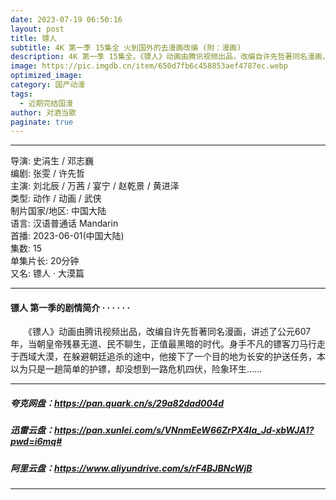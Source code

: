 ```yaml
---
date: 2023-07-19 06:50:16
layout: post
title: 镖人
subtitle: 4K 第一季 15集全 火到国外的去漫画改编 (附：漫画)
description: 4K 第一季 15集全。《镖人》动画由腾讯视频出品，改编自许先哲著同名漫画，讲述了公元607年，当朝皇帝残暴无道、民不聊生，正值最黑暗的时代。身手不凡的镖客刀马行走于西域大漠...
image: https://pic.imgdb.cn/item/650d7fb6c458853aef4787ec.webp
optimized_image: 
category: 国产动漫
tags:
  - 近期完结国漫
author: 对酒当歌
paginate: true
---
```


---

导演: 史涓生 / 邓志巍  
编剧: 张雯 / 许先哲  
主演: 刘北辰 / 万茜 / 宴宁 / 赵乾景 / 黄进泽  
类型: 动作 / 动画 / 武侠  
制片国家/地区: 中国大陆  
语言: 汉语普通话 Mandarin  
首播: 2023-06-01(中国大陆)  
集数: 15  
单集片长: 20分钟  
又名: 镖人 · 大漠篇  

---

#### 镖人 第一季的剧情简介 · · · · · ·

　　《镖人》动画由腾讯视频出品，改编自许先哲著同名漫画，讲述了公元607年，当朝皇帝残暴无道、民不聊生，正值最黑暗的时代。身手不凡的镖客刀马行走于西域大漠，在躲避朝廷追杀的途中，他接下了一个目的地为长安的护送任务，本以为只是一趟简单的护镖，却没想到一路危机四伏，险象环生……

---

##### 夸克网盘：<https://pan.quark.cn/s/29a82dad004d>

##### 迅雷云盘：<https://pan.xunlei.com/s/VNnmEeW66ZrPX4la_Jd-xbWJA1?pwd=i6mq#>

##### 阿里云盘：<https://www.aliyundrive.com/s/rF4BJBNcWjB>

---
